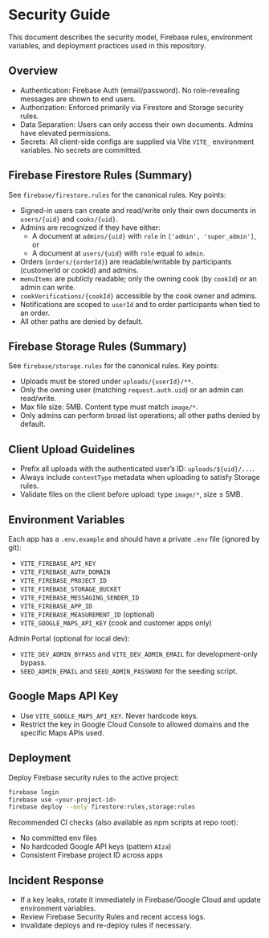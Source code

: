 # Security Guide

This document describes the security model, Firebase rules, environment variables, and deployment practices used in this repository.

## Overview

- Authentication: Firebase Auth (email/password). No role-revealing messages are shown to end users.
- Authorization: Enforced primarily via Firestore and Storage security rules.
- Data Separation: Users can only access their own documents. Admins have elevated permissions.
- Secrets: All client-side configs are supplied via Vite `VITE_` environment variables. No secrets are committed.

## Firebase Firestore Rules (Summary)

See `firebase/firestore.rules` for the canonical rules. Key points:

- Signed-in users can create and read/write only their own documents in `users/{uid}` and `cooks/{uid}`.
- Admins are recognized if they have either:
  - A document at `admins/{uid}` with `role` in `['admin', 'super_admin']`, or
  - A document at `users/{uid}` with `role` equal to `admin`.
- Orders (`orders/{orderId}`) are readable/writable by participants (customerId or cookId) and admins.
- `menuItems` are publicly readable; only the owning cook (by `cookId`) or an admin can write.
- `cookVerifications/{cookId}` accessible by the cook owner and admins.
- Notifications are scoped to `userId` and to order participants when tied to an order.
- All other paths are denied by default.

## Firebase Storage Rules (Summary)

See `firebase/storage.rules` for the canonical rules. Key points:

- Uploads must be stored under `uploads/{userId}/**`.
- Only the owning user (matching `request.auth.uid`) or an admin can read/write.
- Max file size: 5MB. Content type must match `image/*`.
- Only admins can perform broad list operations; all other paths denied by default.

## Client Upload Guidelines

- Prefix all uploads with the authenticated user’s ID: `uploads/${uid}/...`.
- Always include `contentType` metadata when uploading to satisfy Storage rules.
- Validate files on the client before upload: type `image/*`, size ≤ 5MB.

## Environment Variables

Each app has a `.env.example` and should have a private `.env` file (ignored by git):

- `VITE_FIREBASE_API_KEY`
- `VITE_FIREBASE_AUTH_DOMAIN`
- `VITE_FIREBASE_PROJECT_ID`
- `VITE_FIREBASE_STORAGE_BUCKET`
- `VITE_FIREBASE_MESSAGING_SENDER_ID`
- `VITE_FIREBASE_APP_ID`
- `VITE_FIREBASE_MEASUREMENT_ID` (optional)
- `VITE_GOOGLE_MAPS_API_KEY` (cook and customer apps only)

Admin Portal (optional for local dev):
- `VITE_DEV_ADMIN_BYPASS` and `VITE_DEV_ADMIN_EMAIL` for development-only bypass.
- `SEED_ADMIN_EMAIL` and `SEED_ADMIN_PASSWORD` for the seeding script.

## Google Maps API Key

- Use `VITE_GOOGLE_MAPS_API_KEY`. Never hardcode keys.
- Restrict the key in Google Cloud Console to allowed domains and the specific Maps APIs used.

## Deployment

Deploy Firebase security rules to the active project:

```bash
firebase login
firebase use <your-project-id>
firebase deploy --only firestore:rules,storage:rules
```

Recommended CI checks (also available as npm scripts at repo root):

- No committed env files
- No hardcoded Google API keys (pattern `AIza`)
- Consistent Firebase project ID across apps

## Incident Response

- If a key leaks, rotate it immediately in Firebase/Google Cloud and update environment variables.
- Review Firebase Security Rules and recent access logs.
- Invalidate deploys and re-deploy rules if necessary.
